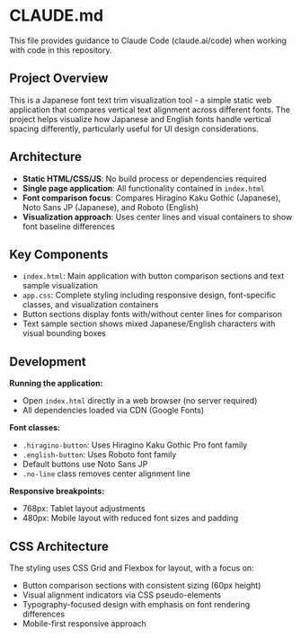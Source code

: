 # CLAUDE.md

This file provides guidance to Claude Code (claude.ai/code) when working with code in this repository.

## Project Overview

This is a Japanese font text trim visualization tool - a simple static web application that compares vertical text alignment across different fonts. The project helps visualize how Japanese and English fonts handle vertical spacing differently, particularly useful for UI design considerations.

## Architecture

- **Static HTML/CSS/JS**: No build process or dependencies required
- **Single page application**: All functionality contained in `index.html`
- **Font comparison focus**: Compares Hiragino Kaku Gothic (Japanese), Noto Sans JP (Japanese), and Roboto (English)
- **Visualization approach**: Uses center lines and visual containers to show font baseline differences

## Key Components

- `index.html`: Main application with button comparison sections and text sample visualization
- `app.css`: Complete styling including responsive design, font-specific classes, and visualization containers
- Button sections display fonts with/without center lines for comparison
- Text sample section shows mixed Japanese/English characters with visual bounding boxes

## Development

**Running the application:**
- Open `index.html` directly in a web browser (no server required)
- All dependencies loaded via CDN (Google Fonts)

**Font classes:**
- `.hiragino-button`: Uses Hiragino Kaku Gothic Pro font family
- `.english-button`: Uses Roboto font family  
- Default buttons use Noto Sans JP
- `.no-line` class removes center alignment line

**Responsive breakpoints:**
- 768px: Tablet layout adjustments
- 480px: Mobile layout with reduced font sizes and padding

## CSS Architecture

The styling uses CSS Grid and Flexbox for layout, with a focus on:
- Button comparison sections with consistent sizing (60px height)
- Visual alignment indicators via CSS pseudo-elements
- Typography-focused design with emphasis on font rendering differences
- Mobile-first responsive approach